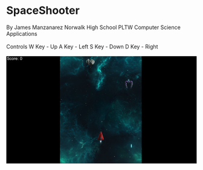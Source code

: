# SpaceShooter
  By James Manzanarez Norwalk High School PLTW Computer Science Applications
  <br><br>
  Controls W Key - Up  A Key - Left  S Key - Down  D Key - Right
  <br><br>
  ![Alt text](https://github.com/jamesm321/SpaceShooter/blob/master/SpaceShooter.PNG "Start Screen")
